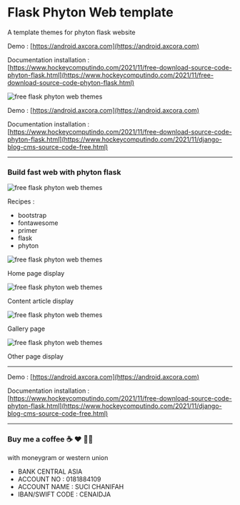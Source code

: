 # Flask Phyton Web template

A template themes for phyton flask website

Demo : [https://android.axcora.com](https://android.axcora.com)

Documentation installation :[https://www.hockeycomputindo.com/2021/11/free-download-source-code-phyton-flask.html](https://www.hockeycomputindo.com/2021/11/free-download-source-code-phyton-flask.html)

![free flask phyton web themes](https://1.bp.blogspot.com/-59VQQF41l4o/YZjMcoB3hyI/AAAAAAAAR_c/KgKN5Ij8NbQBML8hcfqALNI53LnK_0O4ACLcBGAsYHQ/s1024/free%2Bsource%2Bcode%2Bflask%2Bphyton%2Bwebsite%2Btemplate%2Bthemes%2Bgratis%2Bdownload%2B%25281%2529.jpg)


Demo : [https://android.axcora.com](https://android.axcora.com)

Documentation installation :[https://www.hockeycomputindo.com/2021/11/free-download-source-code-phyton-flask.html](https://www.hockeycomputindo.com/2021/11/django-blog-cms-source-code-free.html)

-------------------------------------------------------------

### Build fast web with phyton flask

![free flask phyton web themes](https://1.bp.blogspot.com/-j5W08RvhRFY/YZjMc7_ukYI/AAAAAAAAR_g/-XhL4nTWAUoRPhldJvPgR6V255P9BntewCLcBGAsYHQ/s640/free%2Bsource%2Bcode%2Bflask%2Bphyton%2Bwebsite%2Btemplate%2Bthemes%2Bgratis%2Bdownload%2B%25281%2529.png)

Recipes :
+ bootstrap
+ fontawesome
+ primer
+ flask
+ phyton

![free flask phyton web themes](https://1.bp.blogspot.com/-JE5PwZCW5FI/YZjMc-xBHkI/AAAAAAAAR_k/cYk_ZAVk2yEdYMwE5nDNz1N8e0Yw-HTHACLcBGAsYHQ/s2048/free%2Bsource%2Bcode%2Bflask%2Bphyton%2Bwebsite%2Btemplate%2Bthemes%2Bgratis%2Bdownload%2B%25281%2529.jpeg)

Home page display

![free flask phyton web themes](https://1.bp.blogspot.com/-eQw8HLLQflU/YZjMfOUEsOI/AAAAAAAAR_0/zi0LewfYT18clgJv0YGNOc6rJ0n002VxQCLcBGAsYHQ/s1234/free%2Bsource%2Bcode%2Bflask%2Bphyton%2Bwebsite%2Btemplate%2Bthemes%2Bgratis%2Bdownload%2B%25284%2529.jpeg)

Content article display

![free flask phyton web themes](https://1.bp.blogspot.com/-ZyIGKCAX-uo/YZjMe1vOD1I/AAAAAAAAR_w/drTPdxNvXKI6gvMVM0hHsAG_J1lC4E_bACLcBGAsYHQ/s3103/free%2Bsource%2Bcode%2Bflask%2Bphyton%2Bwebsite%2Btemplate%2Bthemes%2Bgratis%2Bdownload%2B%25283%2529.jpeg)

Gallery page

![free flask phyton web themes](https://1.bp.blogspot.com/-PqNHqKujIoQ/YZjMdyVHWOI/AAAAAAAAR_o/81j_8UTpEz0Lzo-AiSrh6K_TCPbhIp51wCLcBGAsYHQ/s1865/free%2Bsource%2Bcode%2Bflask%2Bphyton%2Bwebsite%2Btemplate%2Bthemes%2Bgratis%2Bdownload%2B%25282%2529.jpeg)

Other page display


-------------------------------------------------------------


Demo : [https://android.axcora.com](https://android.axcora.com)

Documentation installation :[https://www.hockeycomputindo.com/2021/11/free-download-source-code-phyton-flask.html](https://www.hockeycomputindo.com/2021/11/django-blog-cms-source-code-free.html)



------------------------------------------------------------

### Buy me a coffee ☕️ ❤️  ✌🏻 

with moneygram or western union

+ BANK CENTRAL ASIA
+ ACCOUNT NO : 0181884109
+ ACCOUNT NAME : SUCI CHANIFAH
+ IBAN/SWIFT CODE : CENAIDJA
